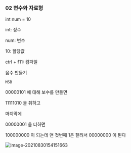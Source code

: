### 02 변수와 자료형



int num = 10

int: 정수

num: 변수

10: 할당값



ctrl + f11: 컴파일



음수 만들기

`MSB`

00000101 에 대해 보수를 만들면

11111010 을 취하고

마지막에

00000001 을 더하면

100000000 이 되는데 맨 첫번째 1은 잘려서 00000000 이 된다



![image-20210830154151663](C:\Users\multicampus\AppData\Roaming\Typora\typora-user-images\image-20210830154151663.png)

